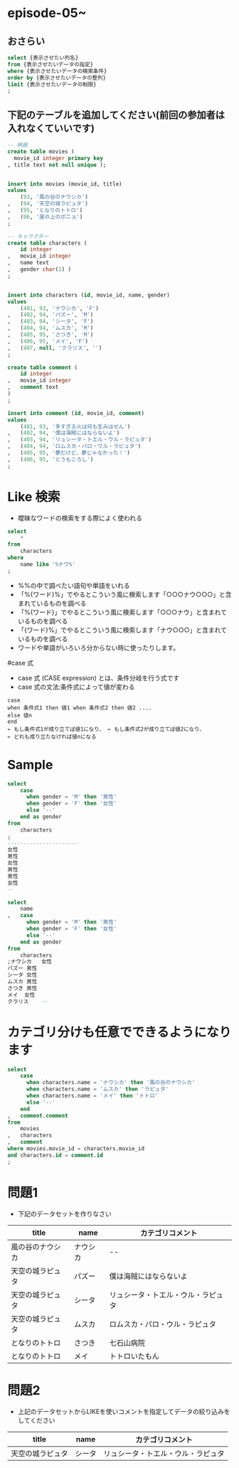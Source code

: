 # episode-05~

## おさらい
``` sql
select {表示させたい列名} 
from {表示させたいデータの指定}
where {表示させたいデータの検索条件}
order by {表示させたいデータの整列}
limit {表示させたいデータの制限}
;
```

## 下記のテーブルを追加してください(前回の参加者は入れなくていいです)
``` sql
-- 映画
create table movies (
  movie_id integer primary key
, title text not null unique );


insert into movies (movie_id, title) 
values 
    (93, '風の谷のナウシカ')
,   (94, '天空の城ラピュタ') 
,   (95, 'となりのトトロ')
,   (96, '崖の上のポニョ')
;

-- キャラクター
create table characters (
    id integer
,   movie_id integer
,   name text
,   gender char(1) )
;


insert into characters (id, movie_id, name, gender)
values 
    (401, 93, 'ナウシカ', 'F')
,   (402, 94, 'パズー', 'M')
,   (403, 94, 'シータ', 'F')
,   (404, 94, 'ムスカ', 'M')
,   (405, 95, 'さつき', 'M')
,   (406, 95, 'メイ', 'F')
,   (407, null, 'クラリス', '')
;

create table comment (
    id integer
,   movie_id integer
,   comment text
)
;

insert into comment (id, movie_id, comment)
values 
    (401, 93, '多すぎる火は何も生みはせん')
,   (402, 94, '僕は海賊にはならないよ')
,   (403, 94, 'リュシータ・トエル・ウル・ラピュタ')
,   (404, 94, 'ロムスカ・パロ・ウル・ラピュタ')
,   (405, 95, '夢だけど、夢じゃなかった！')
,   (406, 95, 'とうもころし')
;
```

# Like 検索
- 曖昧なワードの検索をする際によく使われる

``` sql
select
    *  
from
    characters
where 
    name like '%ナウ%'
;
```

- %%の中で調べたい語句や単語をいれる
- 「%{ワード}%」でやるとこういう風に検索します「○○○ナウ○○○」と含まれているものを調べる
- 「%{ワード}」でやるとこういう風に検索します「○○○ナウ」と含まれているものを調べる
- 「{ワード}%」でやるとこういう風に検索します「ナウ○○○」と含まれているものを調べる
- ワードや単語がいろいろ分からない時に使ったりします。


#case 式
- case 式 (CASE expression) とは、条件分岐を行う式です
- case 式の文法:条件式によって値が変わる

``` text
case
when 条件式1 then 値1 when 条件式2 then 値2 ....
else 値n
end
← もし条件式1が成り立てば値1になり、 ← もし条件式2が成り立てば値2になり、
← どれも成り立たなければ値nになる
```

# Sample
``` sql
select
    case 
      when gender = 'M' then '男性'
      when gender = 'F' then '女性'
      else '--'
    end as gender  
from
    characters
; 
----------------------
女性
男性
女性
男性
男性
女性
--
```

``` sql
select
    name
,   case 
      when gender = 'M' then '男性'
      when gender = 'F' then '女性'
      else '--'
    end as gender  
from
    characters
;ナウシカ	女性
パズー	男性
シータ	女性
ムスカ	男性
さつき	男性
メイ	女性
クラリス	--
```

# カテゴリ分けも任意でできるようになります
``` sql
select
    case 
      when characters.name = 'ナウシカ' then '風の谷のナウシカ'
      when characters.name = 'ムスカ' then 'ラピュタ'
      when characters.name = 'メイ' then 'トトロ'
      else '--'
    end   
,   comment.comment
from
    movies
,   characters
,   comment
where movies.movie_id = characters.movie_id
and characters.id = comment.id
;
```


# 問題1
- 下記のデータセットを作りなさい


| title | name  | カテゴリコメント |
| --- | --- | --- |
| 風の谷のナウシカ | ナウシカ | -- |
| 天空の城ラピュタ | パズー | 僕は海賊にはならないよ |
| 天空の城ラピュタ | シータ | リュシータ・トエル・ウル・ラピュタ |
| 天空の城ラピュタ | ムスカ | ロムスカ・パロ・ウル・ラピュタ |
| となりのトトロ | さつき | 七石山病院 |
| となりのトトロ | メイ | トトロいたもん |


# 問題2
- 上記のデータセットからLIKEを使いコメントを指定してデータの絞り込みをしてください


| title | name  | カテゴリコメント |
| --- | --- | --- |
| 天空の城ラピュタ | シータ | リュシータ・トエル・ウル・ラピュタ |

